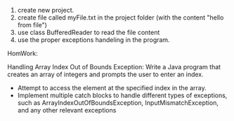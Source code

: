 1. create new project.
2. create file called myFile.txt in the project folder (with the content "hello from file")
3. use class BufferedReader to read the file content
4. use the proper exceptions handeling in the program.

HomWork:

Handling Array Index Out of Bounds Exception:
Write a Java program that creates an array of integers and prompts the user to enter an index. 
-	Attempt to access the element at the specified index in the array.
-	Implement multiple catch blocks to handle different types of exceptions, such as ArrayIndexOutOfBoundsException, InputMismatchException, and any other relevant exceptions

